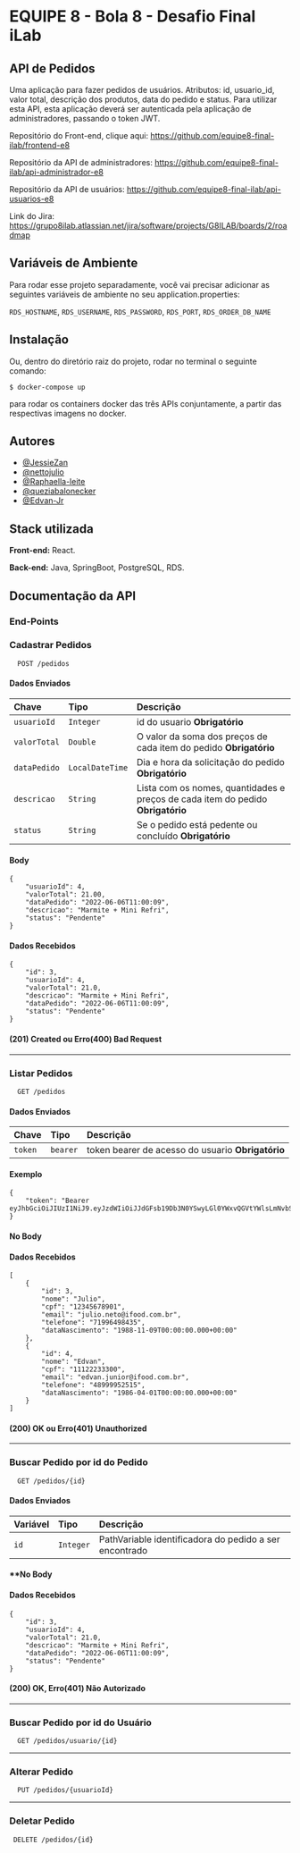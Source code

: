 # EQUIPE 8 - Bola 8 - Desafio Final iLab

## API de Pedidos

Uma aplicação para fazer pedidos de usuários. Atributos: id, usuario_id, valor total, descrição dos produtos,
data do pedido e status. Para utilizar esta API, esta aplicação deverá ser autenticada pela aplicação
de administradores, passando o token JWT.

Repositório do Front-end, clique aqui: https://github.com/equipe8-final-ilab/frontend-e8

Repositório da API de administradores: https://github.com/equipe8-final-ilab/api-administrador-e8

Repositório da API de usuários: https://github.com/equipe8-final-ilab/api-usuarios-e8

Link do Jira: https://grupo8ilab.atlassian.net/jira/software/projects/G8ILAB/boards/2/roadmap

## Variáveis de Ambiente

Para rodar esse projeto separadamente, você vai precisar adicionar as seguintes variáveis de ambiente no seu 
application.properties:

`RDS_HOSTNAME`, `RDS_USERNAME`, `RDS_PASSWORD`, `RDS_PORT`, `RDS_ORDER_DB_NAME`

## Instalação

Ou, dentro do diretório raiz do projeto, rodar no terminal o seguinte comando:

```
$ docker-compose up
```

para rodar os containers docker das três APIs conjuntamente, a partir das respectivas imagens no docker.

## Autores

- [@JessieZan](https://www.github.com/JessieZan)
- [@nettojulio](https://www.github.com/nettojulio)
- [@Raphaella-leite](https://github.com/Raphaella-leite)
- [@queziabalonecker](https://github.com/queziabalonecker)
- [@Edvan-Jr](https://github.com/Edvan-Jr)

## Stack utilizada

**Front-end:** React.

**Back-end:** Java, SpringBoot, PostgreSQL, RDS.


## Documentação da API

### End-Points

### Cadastrar Pedidos

```http
  POST /pedidos
```

#### Dados Enviados

| Chave   | Tipo       | Descrição                           |
| :---------- | :--------- | :---------------------------------- |
| `usuarioId` | `Integer` | id do usuario **Obrigatório** |
| `valorTotal` | `Double` | O valor da soma dos preços de cada item do pedido **Obrigatório** |
| `dataPedido` | `LocalDateTime` | Dia e hora da solicitação do pedido **Obrigatório** |
| `descricao` | `String` | Lista com os nomes, quantidades e preços de cada item do pedido **Obrigatório** |
| `status` | `String` | Se o pedido está pedente ou concluído **Obrigatório** |


#### Body
```http
{
	"usuarioId": 4,
	"valorTotal": 21.00,
	"dataPedido": "2022-06-06T11:00:09",
	"descricao": "Marmite + Mini Refri",
	"status": "Pendente"
}
```

#### Dados Recebidos
```http
{
	"id": 3,
	"usuarioId": 4,
	"valorTotal": 21.0,
	"descricao": "Marmite + Mini Refri",
	"dataPedido": "2022-06-06T11:00:09",
	"status": "Pendente"
}
```

#### (201) Created ou Erro(400) Bad Request

---


### Listar Pedidos

```http
  GET /pedidos
```

#### Dados Enviados

| Chave   | Tipo       | Descrição                                   |
| :---------- | :--------- | :------------------------------------------ |
| `token` | `bearer` | token bearer de acesso do usuario **Obrigatório** |

#### Exemplo
```http
{
	"token": "Bearer eyJhbGciOiJIUzI1NiJ9.eyJzdWIiOiJJdGFsb19Db3N0YSwyLGl0YWxvQGVtYWlsLmNvbSw3MTEyMzQ1Njc4OSIsImlzcyI6IkZvb2RMb3ZlcnMiLCJleHAiOjE2NDg3ODA4Nzl9.0UW7jMU8_S9VvluB3tMDvwRHAbp6ZcMoCoyFRrO6Udk"
}
```

#### No Body

#### Dados Recebidos

```http
[
  	{
		"id": 3,
		"nome": "Julio",
		"cpf": "12345678901",
		"email": "julio.neto@ifood.com.br",
		"telefone": "71996498435",
		"dataNascimento": "1988-11-09T00:00:00.000+00:00"
	},
	{
		"id": 4,
		"nome": "Edvan",
		"cpf": "11122233300",
		"email": "edvan.junior@ifood.com.br",
		"telefone": "48999952515",
		"dataNascimento": "1986-04-01T00:00:00.000+00:00"
	}
]
```

#### (200) OK ou Erro(401) Unauthorized

---


### Buscar Pedido por id do Pedido

```http
  GET /pedidos/{id}
```

#### Dados Enviados

| Variável   | Tipo       | Descrição                                   |
| :---------- | :--------- | :------------------------------------------ |
| `id`      | `Integer` | PathVariable identificadora do pedido a ser encontrado |

#### **No Body

#### Dados Recebidos

```http
{
	"id": 3,
	"usuarioId": 4,
	"valorTotal": 21.0,
	"descricao": "Marmite + Mini Refri",
	"dataPedido": "2022-06-06T11:00:09",
	"status": "Pendente"
}
```

#### (200) OK, Erro(401) Não Autorizado

---

### Buscar Pedido por id do Usuário

```http
  GET /pedidos/usuario/{id}
```

---

### Alterar Pedido

```http
  PUT /pedidos/{usuarioId}
```

---

### Deletar Pedido

```http
 DELETE /pedidos/{id}
```
